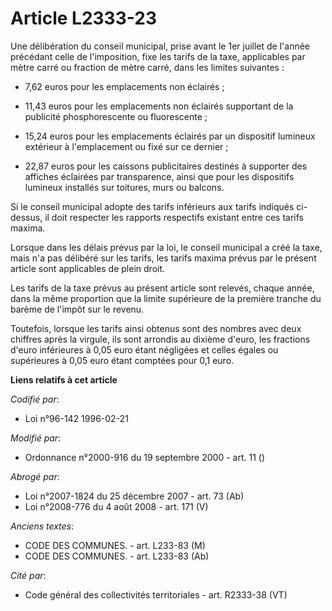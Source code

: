 # Article L2333-23

Une délibération du conseil municipal, prise avant le 1er juillet de l'année précédant celle de l'imposition, fixe les tarifs
de la taxe, applicables par mètre carré ou fraction de mètre carré, dans les limites suivantes :

- 7,62 euros pour les emplacements non éclairés ;

- 11,43 euros pour les emplacements non éclairés supportant de la publicité phosphorescente ou fluorescente ;

- 15,24 euros pour les emplacements éclairés par un dispositif lumineux extérieur à l'emplacement ou fixé sur ce dernier ;

- 22,87 euros pour les caissons publicitaires destinés à supporter des affiches éclairées par transparence, ainsi que pour
les dispositifs lumineux installés sur toitures, murs ou balcons.

Si le conseil municipal adopte des tarifs inférieurs aux tarifs indiqués ci-dessus, il doit respecter les rapports respectifs
existant entre ces tarifs maxima.

Lorsque dans les délais prévus par la loi, le conseil municipal a créé la taxe, mais n'a pas délibéré sur les tarifs, les
tarifs maxima prévus par le présent article sont applicables de plein droit.

Les tarifs de la taxe prévus au présent article sont relevés, chaque année, dans la même proportion que la limite supérieure
de la première tranche du barème de l'impôt sur le revenu.

Toutefois, lorsque les tarifs ainsi obtenus sont des nombres avec deux chiffres après la virgule, ils sont arrondis au
dixième d'euro, les fractions d'euro inférieures à 0,05 euro étant négligées et celles égales ou supérieures à 0,05 euro
étant comptées pour 0,1 euro.

**Liens relatifs à cet article**

_Codifié par_:

  - Loi n°96-142 1996-02-21

_Modifié par_:

  - Ordonnance n°2000-916 du 19 septembre 2000 - art. 11 ()

_Abrogé par_:

  - Loi n°2007-1824 du 25 décembre 2007 - art. 73 (Ab)
  - Loi n°2008-776 du 4 août 2008 - art. 171 (V)

_Anciens textes_:

  - CODE DES COMMUNES. - art. L233-83 (M)
  - CODE DES COMMUNES. - art. L233-83 (Ab)

_Cité par_:

  - Code général des collectivités territoriales - art. R2333-38 (VT)
